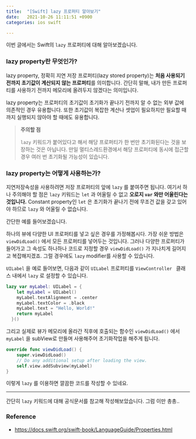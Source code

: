 ```yaml
---
title:  "[Swift] lazy 프로퍼티 알아보기"
date:   2021-10-26 11:11:51 +0900
categories: ios swift

---
```




이번 글에서는 Swift의 `lazy` 프로퍼티에 대해 알아보겠습니다. 

### lazy property란 무엇인가?

lazy property, 정확히 지연 저장 프로퍼티(lazy stored property)는 **처음 사용되기 전까지 초기값이 계산되지 않는 프로퍼티**를 의미합니다. 간단히 말해, 내가 만든 프로퍼티를 사용하기 전까지 메모리에 올려두지 않겠다는 의미입니다. 

lazy property는 프로퍼티의 초기값이 초기화가 끝나기 전까지 알 수 없는 외부 값에 의존적인 경우 유용합니다. 또한 초기값이 복잡한 계산나 셋업이 필요하지만 필요할 때까지 실행되지 않아야 할 때에도 유용합니다. 

> **주의할 점**
>
> `lazy` 키워드가 붙어있다고 해서 해당 프로퍼티가 한 번만 초기화된다는 것을 보장하는 것은 아닙니다. 만일 멀티스레드환경에서 해당 프로퍼티에 동시에 접근할 경우 여러 번 초기화될 가능성이 있습니다. 



### lazy property는 어떻게 사용하는가?

지연저장속성을 사용하려면 저장 프로퍼티의 앞에 `lazy` 를 붙여주면 됩니다. 여기서 하나 주의해야 할 점은 `lazy` 키워드는 `let` 과 어울릴 수 없고 **오로지 `var` 와만 어울린다는 것입니다.** Constant property인 `let` 은 초기화가 끝나기 전에 무조건 값을 갖고 있어야 하므로 `lazy` 와 어울릴 수 없습니다. 

간단한 예를 들어보겠습니다. 

하나의 뷰에 다양한 UI 프로퍼티를 넣고 싶은 경우를 가정해봅시다. 가장 쉬운 방법은 `viewDidLoad()` 에서 모든 프로퍼티를 넣어두는 것입니다. 그러나 다양한 프로퍼티가 들어가고 그 속성도 하나하나 코드로 지정할 경우 `viewDidLoad()` 가 지나치게 길어지고 복잡해지겠죠. 그럴 경우에도 `lazy` modifier를 사용할 수 있습니다. 

`UILabel` 을 예로 들어보면, 다음과 같이 `UILabel` 프로퍼티를 `ViewController ` 클래스 내에서 `lazy` 로 설정할 수 있습니다. 

```swift
lazy var myLabel: UILabel = {
    let myLabel = UILabel()
    myLabel.textAlignment = .center
    myLabel.textColor = .black
    myLabel.text = "Hello, World!"
    return myLabel
  }()
```

그리고 실제로 뷰가 메모리에 올라간 직후에 호출되는 함수인 `viewDidLoad()` 에서 `myLabel` 을 subView로 만들며 사용해주어 초기화작업을 해주게 됩니다. 

```swift
override func viewDidLoad() {
    super.viewDidLoad()
    // Do any additional setup after loading the view.
    self.view.addSubview(myLabel)
}
```

이렇게 `lazy` 를 이용하면 깔끔한 코드를 작성할 수 있네요.



---

간단히 `lazy` 키워드에 대해 공식문서를 참고해 작성해보았습니다. 그럼 이만 총총.. 

### Reference

- https://docs.swift.org/swift-book/LanguageGuide/Properties.html